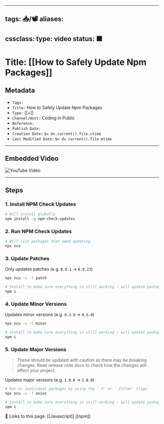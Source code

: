 
---
tags: 📥/📽️
aliases:
  - 
cssclass:
type: video
status: 🟩
---

# Title: [[How to Safely Update Npm Packages]]

## Metadata

- `Tags:` 
- `Title:` How to Safely Update Npm Packages
- `Type:` [[+]]
- `Channel/Host:` Coding in Public
- `Reference:` 
- `Publish Date:` 
- `Creation Date:` `$= dv.current().file.ctime`
- `Last Modified Date:` `$= dv.current().file.mtime`

---
## Embedded Video

![YouTube Video](https://www.youtube.com/watch?v=0XQXGx3lLaU)

---

## Steps

### 1. Install NPM Check Updates

```bash
# Will install globally
npm install -g npm-check-updates
```

### 2. Run NPM Check Updates

```bash
# Will list packages that need updating
npx ncu
```

### 3. Update Patches

Only updates patches (e.g. `0.0.1` -> `0.0.23`)
```bash
npx ncu -u -t patch

# Install to make sure everything is still working - will update package-lock.json
npm i
```

### 4. Update Minor Versions

Updates minor versions (e.g. `0.3.0` -> `0.5.0`)
```bash
npx ncu -u -t minor

# Install to make sure everything is still working - will update package-lock.json
npm i
```

### 5. Update Major Versions

> These should be updated with caution as there may be breaking changes. Read release note docs to check how the changes will affect your project.

Updates major versions (e.g. `1.0.0` -> `2.0.0`)
```bash
# Run on individual packages by using the `-f` or `-filter` flags
npx ncu -u -f axios

# Install to make sure everything is still working - will update package-lock.json
npm i
```



🔗 Links to this page:
[[Javascript]]
[[npm]]
